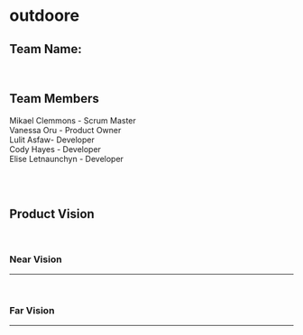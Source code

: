 # outdoore

## Team Name:
 
<br/>

## Team Members
Mikael Clemmons - Scrum Master\
Vanessa Oru - Product Owner\
Lulit Asfaw- Developer\
Cody Hayes - Developer\
Elise Letnaunchyn - Developer

<br/>
<br/>

## Product Vision
<br/>

### Near Vision
---
<br/>

### Far Vision
---
